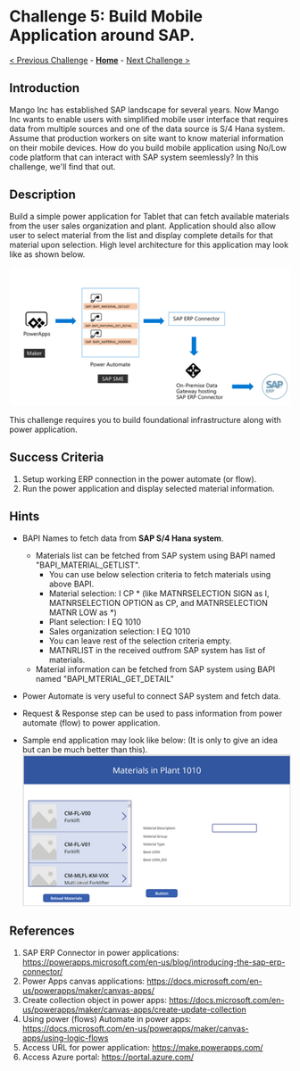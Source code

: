 # Challenge 5: Build Mobile Application around SAP. 

[< Previous Challenge](./04-BCDR-with-ANF.md) - **[Home](../README.md)** - [Next Challenge >](./06-Start-Stop-Automation.md)

## Introduction

Mango Inc has established SAP landscape for several years. Now Mango Inc wants to enable users with simplified mobile user interface that requires data from multiple sources and one of the data source is S/4 Hana system. Assume that production workers on site want to know material information on their mobile devices. How do you build mobile application using No/Low code platform that can interact with SAP system seemlessly? In this challenge, we'll find that out.

## Description

Build a simple power application for Tablet that can  fetch available materials from the user sales organization and plant. Application should also allow user to select material from the list and display complete details for that material upon selection. High level architecture for this application may look like as shown below. 

![](Images/Challenge5-SampleArchiteture.png)

This challenge requires you to build foundational infrastructure along with power application. 

## Success Criteria

1. Setup working ERP connection in the power automate (or flow).
2. Run the power application and display selected material information. 

## Hints

- BAPI Names to fetch data from **SAP S/4 Hana system**.
	- Materials list can be fetched from SAP system using BAPI named "BAPI_MATERIAL_GETLIST".
		- You can use below selection criteria to fetch materials using above BAPI.
		- Material selection: I CP * (like MATNRSELECTION SIGN as I, MATNRSELECTION OPTION as CP, and MATNRSELECTION MATNR LOW as *)
		- Plant selection: I EQ 1010
		- Sales organization selection: I EQ 1010
		- You can leave rest of the selection criteria empty. 
		- MATNRLIST in the received outfrom SAP system has list of materials. 
	- Material information can be fetched from SAP system using BAPI named "BAPI_MTERIAL_GET_DETAIL"

- Power Automate is very useful to connect SAP system and fetch data. 
- Request & Response step can be used to pass information from power automate (flow) to power application. 
- Sample end application may look like below: (It is only to give an idea but can be much better than this).
![](Images/Challenge5-SampleApplicationScreen.png)

## References

1. SAP ERP Connector in power applications: https://powerapps.microsoft.com/en-us/blog/introducing-the-sap-erp-connector/
2. Power Apps canvas applications: https://docs.microsoft.com/en-us/powerapps/maker/canvas-apps/ 
3. Create collection object in power apps: https://docs.microsoft.com/en-us/powerapps/maker/canvas-apps/create-update-collection 
4. Using power (flows) Automate in power apps: https://docs.microsoft.com/en-us/powerapps/maker/canvas-apps/using-logic-flows
5. Access URL for power application: https://make.powerapps.com/
6. Access Azure portal: https://portal.azure.com/ 





